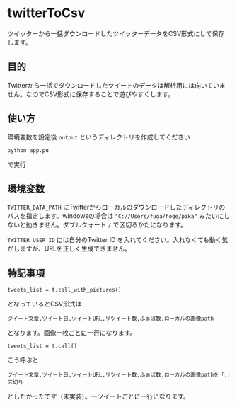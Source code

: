 # twitterToCsv
ツイッターから一括ダウンロードしたツイッターデータをCSV形式にして保存します。

## 目的
Twitterから一括でダウンロードしたツイートのデータは解析用には向いていません。なのでCSV形式に保存することで遊びやすくします。

## 使い方
環境変数を設定後 `output` というディレクトリを作成してください
```
python app.pu
```
で実行

## 環境変数
`TWITTER_DATA_PATH` にTwitterからローカルのダウンロードしたディレクトリのパスを指定します。windowsの場合は `"C://Users/fuga/hoge/pika"` みたいにしないと動きません。ダブルクォート `/` で区切るかたになります。

`TWITTER_USER_ID` には自分のTwitter ID を入れてください。入れなくても動く気がしますが、URLを正しく生成できません。

## 特記事項
```
tweets_list = t.call_with_pictures()
```
となっているとCSV形式は

```
ツイート文章,ツイート日,ツイートURL,リツイート数,ふぁぼ数,ローカルの画像path
```

となります。画像一枚ごとに一行になります。

```
tweets_list = t.call()
```
こう呼ぶと

```
ツイート文章,ツイート日,ツイートURL,リツイート数,ふぁぼ数,ローカルの画像pathを「,」区切り
```
としたかったです（未実装）。一ツイートごとに一行になります。
